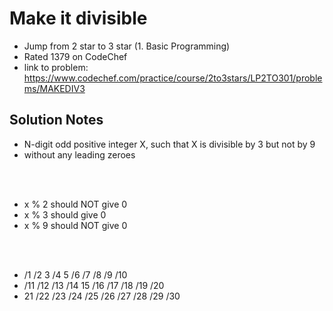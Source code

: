 # Make it divisible

* Jump from 2 star to 3 star (1. Basic Programming)
* Rated 1379 on CodeChef
* link to problem: https://www.codechef.com/practice/course/2to3stars/LP2TO301/problems/MAKEDIV3

## Solution Notes

* N-digit odd positive integer X, such that X is divisible by 3 but not by 9
* without any leading zeroes

<br> <br>

* x % 2 should NOT give 0
* x % 3 should give 0
* x % 9 should NOT give 0

<br> <br>

* /1    /2    3   /4   5  /6   /7   /8   /9   /10
* /11  /12  /13  /14  15  /16  /17  /18  /19  /20
* 21  /22  /23  /24  /25  /26  /27  /28  /29  /30